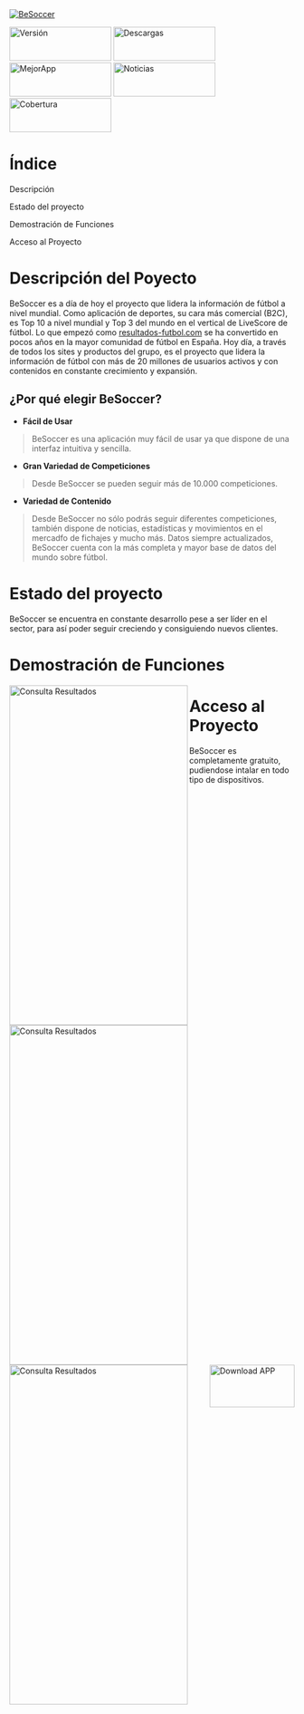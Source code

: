 <a href="https://es.besoccer.com/">
      <img src="https://company.besoccer.com/img/imagotipo/logo-besoccer.svg?v=1"  alt="BeSoccer">
</a>

<a href="https://x.com/besoccer_es"><img src="https://img.shields.io/badge/Version-7.8-blue" width="180" height="60" alt="Versión" /></a>
<a href="https://x.com/besoccer_es"><img src="https://img.shields.io/badge/Descargas-%2B10M-green" width="180" height="60" alt="Descargas"/></a>
<a href="https://x.com/besoccer_es"><img src="https://img.shields.io/badge/Mejor%20App-2016-pink" width="180" height="60" alt="MejorApp" /></a>
<a href="https://x.com/besoccer_es"><img src="https://img.shields.io/badge/Noticias%20A%C3%B1o-%2B250k-purple" width="180" height="60" alt="Noticias" /></a>
<a href="https://x.com/besoccer_es"><img src="https://img.shields.io/badge/Cobertura-%2B24%2F7-yellow" width="180" height="60" alt="Cobertura" /></a>

# Índice   

Descripción

Estado del proyecto

Demostración de Funciones

Acceso al Proyecto


# Descripción del Poyecto

BeSoccer es a día de hoy el proyecto que lidera la información de fútbol a nivel mundial. Como aplicación de deportes, su cara más comercial (B2C), es Top 10 a nivel mundial y Top 3 del mundo en el vertical de LiveScore de fútbol. Lo que empezó como [resultados-futbol.com](https://www.resultados-futbol.com/) se ha convertido en pocos años en la mayor comunidad de fútbol en España. Hoy día, a través de todos los sites y productos del grupo, es el proyecto que lidera la información de fútbol con más de 20 millones de usuarios activos y con contenidos en constante crecimiento y expansión.

## ¿Por qué elegir BeSoccer?

- **Fácil de Usar**

> BeSoccer es una aplicación muy fácil de usar ya que dispone de una interfaz intuitiva y sencilla.

- **Gran Variedad de Competiciones**

> Desde BeSoccer se pueden seguir más de 10.000 competiciones.

- **Variedad de Contenido**

> Desde BeSoccer no sólo podrás seguir diferentes competiciones, también dispone de noticias, estadísticas y movimientos en el mercadfo de fichajes y mucho más. Datos siempre actualizados, BeSoccer cuenta con la más completa y mayor base de datos del mundo sobre fútbol.

# Estado del proyecto

BeSoccer se encuentra en constante desarrollo pese a ser líder en el sector, para así poder seguir creciendo y consiguiendo nuevos clientes. 

# Demostración de Funciones

<a href="https://x.com/besoccer_es"><img src="https://company.besoccer.com/img/screen-app/screen01_es.webp"  align="left" alt="Consulta Resultados" width="315" height="600"/></a>
<a href="https://x.com/besoccer_es"><img src="https://company.besoccer.com/img/screen-app/screen03_es.webp"  align="left" alt="Consulta Resultados" width="315" height="600"/></a>
<a href="https://x.com/besoccer_es"><img src="https://company.besoccer.com/img/screen-app/screen04_es.webp"  align="left" alt="Consulta Resultados" width="315" height="600"/></a>


# Acceso al Proyecto

BeSoccer es completamente gratuito, pudiendose intalar en todo tipo de dispositivos.

<a href="https://play.google.com/store/apps/details?id=com.resultadosfutbol.mobile&referrer=utm_source%3Dlanding_es%26utm_medium%3Dboton_descarga"><img src="https://company.besoccer.com/img/app-google.png" width="150" height="75" align="right" alt="Download APP" /></a>


